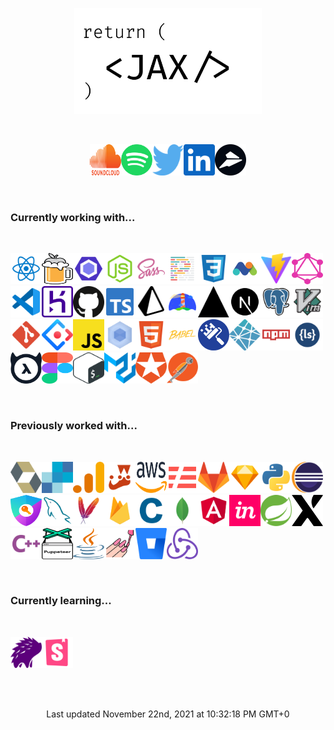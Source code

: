 <p align=center><img src="./assets/jax.svg" alt="Jackson Blankenship" width=300 /></p><br><p align=center><a href="https://soundcloud.com/jacksonblankenship"><img src="./assets/soundcloud.svg" alt="soundcloud" width=50 height=50 /></a><a href="https://open.spotify.com/user/1240355717?si=Vf0XhUsDRnGYHza5j5STIQ"><img src="./assets/spotify.svg" alt="spotify" width=50 height=50 /></a><a href="https://twitter.com/env_jackson"><img src="./assets/twitter.svg" alt="twitter" width=50 height=50 /></a><a href="https://www.linkedin.com/in/jacksonblankenship/"><img src="./assets/linkedin.svg" alt="linkedin" width=50 height=50 /></a><a href="https://flylance.com/"><img src="./assets/flylance.svg" alt="flylance" width=50 height=50 /></a></p><br><h3>Currently working with...</h3><br><p style="display: flex; flex-wrap: wrap;"><a href="https://reactjs.org/"><img src="./assets/reactts.svg" alt="reactts" width=50 height=50 /></a><a href="https://brew.sh/"><img src="./assets/homebrew.svg" alt="homebrew" width=50 height=50 /></a><a href="https://eslint.org/"><img src="./assets/eslint.svg" alt="eslint" width=50 height=50 /></a><a href="https://nodejs.org/en/"><img src="./assets/node.svg" alt="node" width=50 height=50 /></a><a href="https://sass-lang.com/"><img src="./assets/sass.svg" alt="sass" width=50 height=50 /></a><a href="https://prettier.io/"><img src="./assets/prettier.svg" alt="prettier" width=50 height=50 /></a><a href="https://en.wikipedia.org/wiki/CSS"><img src="./assets/css3.svg" alt="css3" width=50 height=50 /></a><a href="https://matomo.org/"><img src="./assets/matomo.svg" alt="matomo" width=50 height=50 /></a><a href="https://vitejs.dev/"><img src="./assets/vite.svg" alt="vite" width=50 height=50 /></a><a href="https://graphql.org/"><img src="./assets/graphql.svg" alt="graphql" width=50 height=50 /></a><a href="https://code.visualstudio.com/"><img src="./assets/vscode.svg" alt="vscode" width=50 height=50 /></a><a href="https://www.heroku.com/"><img src="./assets/heroku.svg" alt="heroku" width=50 height=50 /></a><a href="https://github.com/"><img src="./assets/github.svg" alt="github" width=50 height=50 /></a><a href="https://www.typescriptlang.org/"><img src="./assets/typescript.svg" alt="typescript" width=50 height=50 /></a><a href="https://www.prisma.io/"><img src="./assets/prisma.svg" alt="prisma" width=50 height=50 /></a><a href="https://web.dev/"><img src="./assets/lighthouse.svg" alt="lighthouse" width=50 height=50 /></a><a href="https://vercel.com/"><img src="./assets/vercel.svg" alt="vercel" width=50 height=50 /></a><a href="https://nextjs.org/"><img src="./assets/next.svg" alt="next" width=50 height=50 /></a><a href="https://www.postgresql.org/"><img src="./assets/postgresql.svg" alt="postgresql" width=50 height=50 /></a><a href="https://en.wikipedia.org/wiki/Vim_(text_editor)"><img src="./assets/vim.svg" alt="vim" width=50 height=50 /></a><a href="https://git-scm.com/"><img src="./assets/git.svg" alt="git" width=50 height=50 /></a><a href="https://ant.design/"><img src="./assets/ant.svg" alt="ant" width=50 height=50 /></a><a href="https://www.javascript.com/"><img src="./assets/javascript.svg" alt="javascript" width=50 height=50 /></a><a href="https://webpack.js.org/"><img src="./assets/webpack.svg" alt="webpack" width=50 height=50 /></a><a href="https://en.wikipedia.org/wiki/HTML5"><img src="./assets/html5.svg" alt="html5" width=50 height=50 /></a><a href="https://babeljs.io/"><img src="./assets/babel.svg" alt="babel" width=50 height=50 /></a><a href="https://www.whitesourcesoftware.com/free-developer-tools/renovate/"><img src="./assets/renovate.svg" alt="renovate" width=50 height=50 /></a><a href="https://www.netlify.com/"><img src="./assets/netlify.svg" alt="netlify" width=50 height=50 /></a><a href="https://www.npmjs.com/"><img src="./assets/npm.svg" alt="npm" width=50 height=50 /></a><a href="http://lesscss.org/"><img src="./assets/less.svg" alt="less" width=50 height=50 /></a><a href="https://hasura.io/"><img src="./assets/hasura.svg" alt="hasura" width=50 height=50 /></a><a href="https://www.figma.com/"><img src="./assets/figma.svg" alt="figma" width=50 height=50 /></a><a href="https://en.wikipedia.org/wiki/Bash_(Unix_shell)"><img src="./assets/bash.svg" alt="bash" width=50 height=50 /></a><a href="https://material-ui.com/"><img src="./assets/material-ui.svg" alt="material-ui" width=50 height=50 /></a><a href="https://auth0.com/"><img src="./assets/auth0.svg" alt="auth0" width=50 height=50 /></a><a href="https://www.postman.com/"><img src="./assets/postman.svg" alt="postman" width=50 height=50 /></a></p><br><h3>Previously worked with...</h3><br><p style="display: flex; flex-wrap: wrap;"><a href="https://hibernate.org/"><img src="./assets/hibernate.svg" alt="hibernate" width=50 height=50 /></a><a href="https://sendgrid.com/"><img src="./assets/sendgrid.svg" alt="sendgrid" width=50 height=50 /></a><a href="https://analytics.google.com/"><img src="./assets/analytics.svg" alt="analytics" width=50 height=50 /></a><a href="https://jestjs.io/"><img src="./assets/jest.svg" alt="jest" width=50 height=50 /></a><a href="https://aws.amazon.com/"><img src="./assets/aws.svg" alt="aws" width=50 height=50 /></a><a href="https://www.serverless.com/"><img src="./assets/serverless.svg" alt="serverless" width=50 height=50 /></a><a href="https://about.gitlab.com/"><img src="./assets/gitlab.svg" alt="gitlab" width=50 height=50 /></a><a href="https://www.sketch.com/"><img src="./assets/sketch.svg" alt="sketch" width=50 height=50 /></a><a href="https://www.python.org/"><img src="./assets/python.svg" alt="python" width=50 height=50 /></a><a href="https://www.eclipse.org/downloads/"><img src="./assets/eclipse.svg" alt="eclipse" width=50 height=50 /></a><a href="https://next-auth.js.org/"><img src="./assets/next-auth.svg" alt="next-auth" width=50 height=50 /></a><a href="https://www.mysql.com/"><img src="./assets/mysql.svg" alt="mysql" width=50 height=50 /></a><a href="https://maven.apache.org/"><img src="./assets/maven.svg" alt="maven" width=50 height=50 /></a><a href="https://firebase.google.com/"><img src="./assets/firebase.svg" alt="firebase" width=50 height=50 /></a><a href="https://en.wikipedia.org/wiki/C_(programming_language)"><img src="./assets/c.svg" alt="c" width=50 height=50 /></a><a href="https://www.mongodb.com/"><img src="./assets/mongo.svg" alt="mongo" width=50 height=50 /></a><a href="https://angular.io/"><img src="./assets/angular.svg" alt="angular" width=50 height=50 /></a><a href="https://www.invisionapp.com/"><img src="./assets/invision.svg" alt="invision" width=50 height=50 /></a><a href="https://spring.io/"><img src="./assets/spring.svg" alt="spring" width=50 height=50 /></a><a href="https://xstate.js.org/docs/"><img src="./assets/xstate.svg" alt="xstate" width=50 height=50 /></a><a href="https://en.wikipedia.org/wiki/C%2B%2B"><img src="./assets/cpp.svg" alt="cpp" width=50 height=50 /></a><a href="https://pptr.dev/"><img src="./assets/puppeteer.svg" alt="puppeteer" width=50 height=50 /></a><a href="https://en.wikipedia.org/wiki/Java_(programming_language)"><img src="./assets/java.svg" alt="java" width=50 height=50 /></a><a href="https://styled-components.com/"><img src="./assets/styled.svg" alt="styled" width=50 height=50 /></a><a href="https://bitbucket.org/product/"><img src="./assets/bitbucket.svg" alt="bitbucket" width=50 height=50 /></a><a href="https://redux.js.org/"><img src="./assets/redux.svg" alt="redux" width=50 height=50 /></a></p><br><h3>Currently learning...</h3><br><p style="display: flex; flex-wrap: wrap;"><a href="https://percy.io/"><img src="./assets/percy.svg" alt="percy" width=50 height=50 /></a><a href="https://storybook.js.org/"><img src="./assets/storybook.svg" alt="storybook" width=50 height=50 /></a></p><br><br><p align=center>Last updated November 22nd, 2021 at 10:32:18 PM GMT+0</p>